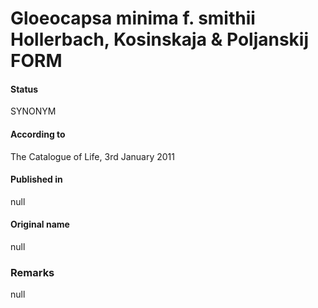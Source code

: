 # Gloeocapsa minima f. smithii Hollerbach, Kosinskaja & Poljanskij FORM

#### Status
SYNONYM

#### According to
The Catalogue of Life, 3rd January 2011

#### Published in
null

#### Original name
null

### Remarks
null